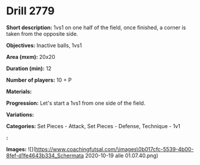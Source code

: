 # Drill 2779

**Short description:**
1vs1 on one half of the field, once finished, a corner is taken from the opposite side.

**Objectives:**
Inactive balls, 1vs1

**Area (mxm):**
20x20

**Duration (min):**
12

**Number of players:**
10 + P

**Materials:**


**Progression:**
Let's start a 1vs1 from one side of the field.

**Variations:**


**Categories:**
Set Pieces - Attack, Set Pieces - Defense, Technique - 1v1

**:**


**Images:**
![](https://www.coachingfutsal.com/\images\0b017cfc-5539-4b00-8fef-d1fe4643b334_Schermata 2020-10-19 alle 01.07.40.png)

